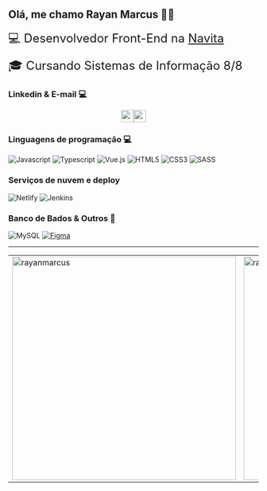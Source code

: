 ## Olá, me chamo Rayan Marcus :man_technologist:

<p style="font-size: 24px; margin: 0; padding: 0;">💻 Desenvolvedor Front-End na <a href="https://www.navita.com.br">Navita</a><p>
<p style="font-size: 24px; margin: 0;">🎓 Cursando Sistemas de Informação 8/8</a></p>

### Linkedin & E-mail 💻
<p style="display: flex; justify-content: center; width: 100%">
  <a href="https://www.linkedin.com/in/rayanmarcus">
    <img src="https://img.shields.io/badge/-LinkedIn-blue?style=flat-square&logo=Linkedin&logoColor=white" height=25>
  </a>
  <a href="mailto:rayanmarcus@gmail.com">
    <img src="https://img.shields.io/badge/gmail-red.svg?style=for-the-badge&logo=gmail&logoColor=white" height=25>
  </a>
</p>

### Linguagens de programação 💻
![Javascript](https://img.shields.io/badge/JavaScript-F7DF1E?style=for-the-badge&logo=javascript&logoColor=black)
![Typescript](https://img.shields.io/badge/TypeScript-007ACC?style=for-the-badge&logo=typescript&logoColor=white)
![Vue.js](https://img.shields.io/badge/Vue.js-35495E?style=for-the-badge&logo=vue.js&logoColor=4FC08D)
![HTML5](https://img.shields.io/badge/HTML5-E34F26?style=for-the-badge&logo=html5&logoColor=white)
![CSS3](https://img.shields.io/badge/CSS3-1572B6?style=for-the-badge&logo=css3&logoColor=white)
![SASS](https://img.shields.io/badge/Sass-CC6699?style=for-the-badge&logo=sass&logoColor=white)

### Serviços de nuvem e deploy
![Netlify](https://img.shields.io/badge/Netlify-00C7B7?style=for-the-badge&logo=netlify&logoColor=white)
![Jenkins](https://img.shields.io/badge/Jenkins-E34F26?style=for-the-badge&logo=jenkins&logoColor=white)

### Banco de Bados & Outros 💾
![MySQL](https://img.shields.io/badge/MySQL-4479a2?style=for-the-badge&logo=mysql&logoColor=white)
[![Figma](https://img.shields.io/badge/FIGMA-FFF?style=for-the-badge&logo=figma&logoColor=000&link=https://linktr.ee/rayanmarcus)](https://linktr.ee/rayanmarcus)

<hr style="height: 1px;">

<center>
<table width="100%">
  <tr>
      <td><img width="450px" align="center" src="https://github-readme-stats.vercel.app/api/top-langs/?username=rayanmarcus&layout=compact&show_icons=true&theme=default&hide_border=true" alt="rayanmarcus"/></td>
      <td><img width="450px" align="center" src="https://github-readme-stats.vercel.app/api?username=rayanmarcus&theme=default&show_icons=true&hide_border=true" alt="rayanmarcus"/></td>
  </tr>  
</table>
</center>
